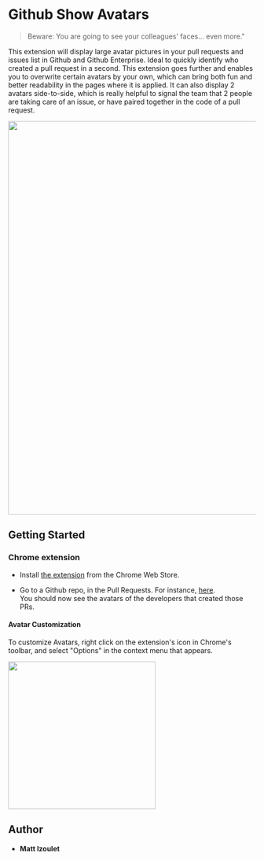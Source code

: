 # Github Show Avatars

> Beware: You are going to see your colleagues' faces... even more."

This extension will display large avatar pictures in your pull requests and issues list in Github and Github Enterprise. Ideal to quickly identify who created a pull request in a second.
This extension goes further and enables you to overwrite certain avatars by your own, which can bring both fun and better readability in the pages where it is applied.
It can also display 2 avatars side-to-side, which is really helpful to signal the team that 2 people are taking care of an issue, or have paired together in the code of a pull request.


<img src="extension/images/screenshots/overview-1.png" width="800">

## Getting Started

### Chrome extension

- Install [the extension](https://chromewebstore.google.com/detail/github-show-avatar/ndophfllmdjffpbglbeembkdimmeihfi) from the Chrome Web Store.  

- Go to a Github repo, in the Pull Requests. For instance, [here](https://github.com/facebook/react/pulls).  
You should now see the avatars of the developers that created those PRs.




#### Avatar Customization
To customize Avatars, right click on the extension's icon in Chrome's toolbar, and select "Options" in the context menu that appears.  

   <img src="extension/images/screenshots/instructions-3.png" width="300">


## Author

-   **Matt Izoulet**
